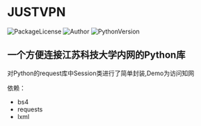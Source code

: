 JUSTVPN
===================
![PackageLicense](https://img.shields.io/packagist/l/doctrine/orm.svg)
![Author](https://img.shields.io/badge/author-koswu-orange.svg)
![PythonVersion](https://img.shields.io/badge/python-%3E%3D3.6-brightgreen.svg)

一个方便连接江苏科技大学内网的Python库
-----------------------------------
对Python的request库中Session类进行了简单封装,Demo为访问知网

依赖：
* bs4
* requests
* lxml
